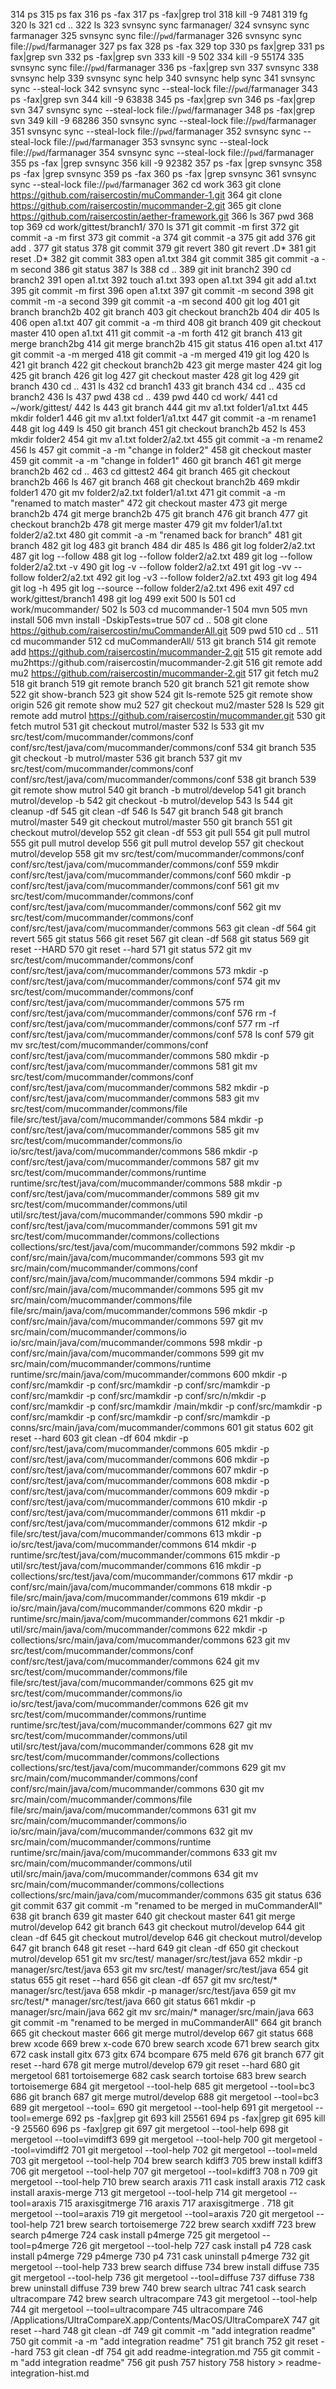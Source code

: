   314  ps
  315  ps fax
  316  ps -fax
  317  ps -fax|grep trol
  318  kill -9 7481
  319  fg
  320  ls
  321  cd ..
  322  ls
  323  svnsync sync farmanager/
  324  svnsync sync farmanager
  325  svnsync sync file://`pwd`/farmanager
  326  svnsync sync file://`pwd`/farmanager
  327  ps fax
  328  ps -fax
  329  top
  330  ps fax|grep
  331  ps fax|grep svn
  332  ps -fax|grep svn
  333  kill -9 502
  334  kill -9 55174
  335  svnsync sync file://`pwd`/farmanager
  336  ps -fax|grep svn
  337  svnsync
  338  svnsync help
  339  svnsync sync help
  340  svnsync help sync
  341  svnsync sync --steal-lock
  342  svnsync sync --steal-lock file://`pwd`/farmanager
  343  ps -fax|grep svn
  344  kill -9 63838
  345  ps -fax|grep svn
  346  ps -fax|grep svn
  347  svnsync sync --steal-lock file://`pwd`/farmanager
  348  ps -fax|grep svn
  349  kill -9 68286
  350  svnsync sync --steal-lock file://`pwd`/farmanager
  351  svnsync sync --steal-lock file://`pwd`/farmanager
  352  svnsync sync --steal-lock file://`pwd`/farmanager
  353  svnsync sync --steal-lock file://`pwd`/farmanager
  354  svnsync sync --steal-lock file://`pwd`/farmanager
  355  ps -fax |grep svnsync
  356  kill -9 92382
  357  ps -fax |grep svnsync
  358  ps -fax |grep svnsync
  359  ps -fax
  360  ps -fax |grep svnsync
  361  svnsync sync --steal-lock file://`pwd`/farmanager
  362  cd work
  363  git clone https://github.com/raisercostin/muCommander-1.git
  364  git clone https://github.com/raisercostin/mucommander-2.git
  365  git clone https://github.com/raisercostin/aether-framework.git
  366  ls
  367  pwd
  368  top
  369  cd work/gittest/branch1/
  370  ls
  371  git commit -m first
  372  git commit -a -m first
  373  git commit -a
  374  git commit -a
  375  git add
  376  git add .
  377  git status
  378  git commit
  379  git revert
  380  git revert .D*
  381  git reset .D*
  382  git commit 
  383  open a1.txt 
  384  git commit 
  385  git commit -a -m second
  386  git status
  387  ls
  388  cd ..
  389  git init branch2
  390  cd branch2
  391  open a1.txt
  392  touch a1.txt
  393  open a1.txt
  394  git add a1.txt 
  395  git commit -m first
  396  open a1.txt
  397  git commit -m second
  398  git commit -m -a second
  399  git commit -a -m  second
  400  git log
  401  git branch branch2b
  402  git branch
  403  git checkout branch2b
  404  dir
  405  ls
  406  open a1.txt 
  407  git commit -a -m  third
  408  git branch 
  409  git checkout master
  410  open a1.txt 
  411  git commit -a -m  forth
  412  git branch
  413  git merge branch2bg
  414  git merge branch2b
  415  git status
  416  open a1.txt 
  417  git commit -a -m  merged
  418  git commit -a -m  merged
  419  git log
  420  ls
  421  git branch
  422  git checkout branch2b
  423  git merge master
  424  git log
  425  git branch
  426  git log
  427  git checkout master
  428  git log
  429  git branch
  430  cd ..
  431  ls
  432  cd branch1
  433  git branch
  434  cd ..
  435  cd branch2
  436  ls
  437  pwd
  438  cd ..
  439  pwd
  440  cd work/
  441  cd ~/work/gittest/
  442  ls
  443  git branch
  444  git mv a1.txt folder1/a1.txt
  445  mkdir folder1
  446  git mv a1.txt folder1/a1.txt
  447  git commit -a -m rename1
  448  git log
  449  ls
  450  git branch
  451  git checkout branch2b
  452  ls
  453  mkdir folder2
  454  git mv a1.txt folder2/a2.txt
  455  git commit -a -m rename2
  456  ls
  457  git commit -a -m "change in folder2"
  458  git checkout master
  459  git commit -a -m "change in folder1"
  460  git branch
  461  git merge branch2b
  462  cd ..
  463  cd gittest2
  464  git branch
  465  git checkout branch2b
  466  ls
  467  git branch
  468  git checkout branch2b
  469  mkdir folder1
  470  git mv folder2/a2.txt folder1/a1.txt
  471  git commit -a -m "renamed to match master"
  472  git checkout master
  473  git merge branch2b
  474  git merge branch2b
  475  git branch
  476  git branch
  477  git checkout branch2b
  478  git merge master
  479  git mv folder1/a1.txt folder2/a2.txt
  480  git commit -a -m "renamed back for branch"
  481  git branch
  482  git log
  483  git branch
  484  dir
  485  ls
  486  git log folder2/a2.txt 
  487  git log --follow
  488  git log --follow folder2/a2.txt
  489  git log --follow folder2/a2.txt -v
  490  git log -v --follow folder2/a2.txt
  491  git log -vv --follow folder2/a2.txt
  492  git log -v3 --follow folder2/a2.txt
  493  git log
  494  git log -h
  495  git log --source --follow folder2/a2.txt
  496  exit
  497  cd work/gittest/branch1
  498  git log
  499  exit
  500  ls
  501  cd work/mucommander/
  502  ls
  503  cd mucommander-1
  504  mvn 
  505  mvn install
  506  mvn install -DskipTests=true
  507  cd ..
  508  git clone https://github.com/raisercostin/muCommanderAll.git
  509  pwd
  510  cd ..
  511  cd mucommander
  512  cd muCommanderAll/
  513  git branch
  514  git remote add https://github.com/raisercostin/mucommander-2.git
  515  git remote add mu2https://github.com/raisercostin/mucommander-2.git
  516  git remote add mu2 https://github.com/raisercostin/mucommander-2.git
  517  git fetch mu2
  518  git branch
  519  git remote branch
  520  git branch 
  521  git remote show
  522  git show-branch
  523  git show
  524  git ls-remote
  525  git remote show origin
  526  git remote show mu2
  527  git checkout mu2/master
  528  ls
  529  git remote add mutrol https://github.com/raisercostin/mucommander.git
  530  git fetch mutrol
  531  git checkout mutrol/master
  532  ls
  533  git mv src/test/com/mucommander/commons/conf          conf/src/test/java/com/mucommander/commons/conf
  534  git branch
  535  git checkout -b mutrol/master
  536  git branch
  537  git mv src/test/com/mucommander/commons/conf          conf/src/test/java/com/mucommander/commons/conf
  538  git branch
  539  git remote show mutrol
  540  git branch -b mutrol/develop
  541  git branch mutrol/develop -b
  542  git checkout -b mutrol/develop
  543  ls
  544  git cleanup -df
  545  git clean -df
  546  ls
  547  git branch
  548  git branch mutrol/master
  549  git checkout  mutrol/master
  550  git branch
  551  git checkout  mutrol/develop
  552  git clean -df
  553  git pull
  554  git pull mutrol
  555  git pull mutrol develop
  556  git pull mutrol develop
  557  git checkout  mutrol/develop
  558  git mv src/test/com/mucommander/commons/conf  conf/src/test/java/com/mucommander/commons/conf
  559  mkdir conf/src/test/java/com/mucommander/commons/conf
  560  mkdir -p conf/src/test/java/com/mucommander/commons/conf
  561  git mv src/test/com/mucommander/commons/conf  conf/src/test/java/com/mucommander/commons/conf
  562  git mv src/test/com/mucommander/commons/conf  conf/src/test/java/com/mucommander/commons
  563  git clean -df
  564  git revert
  565  git status
  566  git reset 
  567  git clean -df
  568  git status
  569  git reset --HARD
  570  git reset --hard
  571  git status
  572  git mv src/test/com/mucommander/commons/conf  conf/src/test/java/com/mucommander/commons
  573  mkdir -p conf/src/test/java/com/mucommander/commons/conf
  574  git mv src/test/com/mucommander/commons/conf  conf/src/test/java/com/mucommander/commons
  575  rm  conf/src/test/java/com/mucommander/commons/conf
  576  rm -f conf/src/test/java/com/mucommander/commons/conf
  577  rm -rf conf/src/test/java/com/mucommander/commons/conf
  578  ls conf
  579  git mv src/test/com/mucommander/commons/conf  conf/src/test/java/com/mucommander/commons
  580  mkdir -p conf/src/test/java/com/mucommander/commons
  581  git mv src/test/com/mucommander/commons/conf          conf/src/test/java/com/mucommander/commons
  582  mkdir -p conf/src/test/java/com/mucommander/commons
  583  git mv src/test/com/mucommander/commons/file          file/src/test/java/com/mucommander/commons
  584  mkdir -p conf/src/test/java/com/mucommander/commons
  585  git mv src/test/com/mucommander/commons/io            io/src/test/java/com/mucommander/commons
  586  mkdir -p conf/src/test/java/com/mucommander/commons
  587  git mv src/test/com/mucommander/commons/runtime       runtime/src/test/java/com/mucommander/commons
  588  mkdir -p conf/src/test/java/com/mucommander/commons
  589  git mv src/test/com/mucommander/commons/util          util/src/test/java/com/mucommander/commons
  590  mkdir -p conf/src/test/java/com/mucommander/commons
  591  git mv src/test/com/mucommander/commons/collections   collections/src/test/java/com/mucommander/commons
  592  mkdir -p conf/src/main/java/com/mucommander/commons
  593  git mv src/main/com/mucommander/commons/conf          conf/src/main/java/com/mucommander/commons
  594  mkdir -p conf/src/main/java/com/mucommander/commons
  595  git mv src/main/com/mucommander/commons/file          file/src/main/java/com/mucommander/commons
  596  mkdir -p conf/src/main/java/com/mucommander/commons
  597  git mv src/main/com/mucommander/commons/io            io/src/main/java/com/mucommander/commons
  598  mkdir -p conf/src/main/java/com/mucommander/commons
  599  git mv src/main/com/mucommander/commons/runtime       runtime/src/main/java/com/mucommander/commons
  600  mkdir -p conf/src/mamkdir -p conf/src/mamkdir -p conf/src/mamkdir -p conf/src/mamkdir -p conf/src/mamkdir -p conf/src/n/mkdir -p conf/src/mamkdir -p conf/src/mamkdir /main/mkdir -p conf/src/mamkdir -p conf/src/mamkdir -p conf/src/mamkdir -p conf/src/mamkdir -p conns/src/main/java/com/mucommander/commons
  601  git status
  602  git reset --hard
  603  git clean -df
  604  mkdir -p conf/src/test/java/com/mucommander/commons
  605  mkdir -p conf/src/test/java/com/mucommander/commons
  606  mkdir -p conf/src/test/java/com/mucommander/commons
  607  mkdir -p conf/src/test/java/com/mucommander/commons
  608  mkdir -p conf/src/test/java/com/mucommander/commons
  609  mkdir -p conf/src/test/java/com/mucommander/commons
  610  mkdir -p conf/src/test/java/com/mucommander/commons
  611  mkdir -p conf/src/test/java/com/mucommander/commons
  612  mkdir -p file/src/test/java/com/mucommander/commons
  613  mkdir -p io/src/test/java/com/mucommander/commons
  614  mkdir -p runtime/src/test/java/com/mucommander/commons
  615  mkdir -p util/src/test/java/com/mucommander/commons
  616  mkdir -p collections/src/test/java/com/mucommander/commons
  617  mkdir -p conf/src/main/java/com/mucommander/commons
  618  mkdir -p file/src/main/java/com/mucommander/commons
  619  mkdir -p io/src/main/java/com/mucommander/commons
  620  mkdir -p runtime/src/main/java/com/mucommander/commons
  621  mkdir -p util/src/main/java/com/mucommander/commons
  622  mkdir -p collections/src/main/java/com/mucommander/commons
  623  git mv src/test/com/mucommander/commons/conf          conf/src/test/java/com/mucommander/commons
  624  git mv src/test/com/mucommander/commons/file          file/src/test/java/com/mucommander/commons
  625  git mv src/test/com/mucommander/commons/io            io/src/test/java/com/mucommander/commons
  626  git mv src/test/com/mucommander/commons/runtime       runtime/src/test/java/com/mucommander/commons
  627  git mv src/test/com/mucommander/commons/util          util/src/test/java/com/mucommander/commons
  628  git mv src/test/com/mucommander/commons/collections   collections/src/test/java/com/mucommander/commons
  629  git mv src/main/com/mucommander/commons/conf          conf/src/main/java/com/mucommander/commons
  630  git mv src/main/com/mucommander/commons/file          file/src/main/java/com/mucommander/commons
  631  git mv src/main/com/mucommander/commons/io            io/src/main/java/com/mucommander/commons
  632  git mv src/main/com/mucommander/commons/runtime       runtime/src/main/java/com/mucommander/commons
  633  git mv src/main/com/mucommander/commons/util          util/src/main/java/com/mucommander/commons
  634  git mv src/main/com/mucommander/commons/collections   collections/src/main/java/com/mucommander/commons
  635  git status
  636  git commit 
  637  git commit -m "renamed to be merged in muCommanderAll"
  638  git branch
  639  git master
  640  git checkout master
  641  git merge mutrol/develop
  642  git branch
  643  git checkout mutrol/develop
  644  git clean -df
  645  git checkout mutrol/develop
  646  git checkout mutrol/develop
  647  git branch
  648  git reset --hard 
  649  git clean -df
  650  git checkout mutrol/develop
  651  git mv src/test/                                      manager/src/test/java
  652  mkdir -p manager/src/test/java
  653  git mv src/test/                                      manager/src/test/java
  654  git status
  655  git reset --hard 
  656  git clean -df
  657  git mv src/test/*                                      manager/src/test/java
  658  mkdir -p manager/src/test/java
  659  git mv src/test/*                                      manager/src/test/java
  660  git status
  661  mkdir -p manager/src/main/java
  662  git mv src/main/*                                     manager/src/main/java
  663  git commit -m "renamed to be merged in muCommanderAll"
  664  git branch
  665  git checkout master
  666  git merge mutrol/develop
  667  git status
  668  brew xcode
  669  brew x-code
  670  brew search xcode
  671  brew search gitx
  672  cask install gitx
  673  gitx
  674  bcompare
  675  meld
  676  git branch
  677  git reset --hard
  678  git merge mutrol/develop
  679  git reset --hard
  680  git mergetool
  681  tortoisemerge
  682  cask search tortoise
  683  brew search tortoisemerge
  684  git mergetool --tool-help
  685  git mergetool --tool=bc3
  686  git branch
  687  git merge mutrol/develop
  688  git mergetool --tool=bc3
  689  git mergetool --tool=
  690  git mergetool --tool-help
  691  git mergetool --tool=emerge
  692  ps -fax|grep git
  693  kill 25561
  694  ps -fax|grep git
  695  kill -9 25560
  696  ps -fax|grep git
  697  git mergetool --tool-help
  698  git mergetool --tool=vimdiff3
  699  git mergetool --tool-help
  700  git mergetool --tool=vimdiff2
  701  git mergetool --tool-help
  702  git mergetool --tool=meld
  703  git mergetool --tool-help
  704  brew search kdiff3
  705  brew install kdiff3
  706  git mergetool --tool-help
  707  git mergetool --tool=kdiff3
  708  n
  709  git mergetool --tool-help
  710  brew search araxis
  711  cask install araxis
  712  cask install araxis-merge
  713  git mergetool --tool-help
  714  git mergetool --tool=araxis
  715  araxisgitmerge 
  716  araxis
  717  araxisgitmerge .
  718  git mergetool --tool=araxis
  719  git mergetool --tool=araxis
  720  git mergetool --tool-help
  721  brew search tortoisemerge
  722  brew search xxdiff
  723  brew search p4merge
  724  cask install p4merge
  725  git mergetool --tool=p4merge
  726  git mergetool --tool-help
  727  cask install p4
  728  cask install p4merge
  729  p4merge
  730  p4
  731  cask uninstall p4merge
  732  git mergetool --tool-help
  733  brew search diffuse
  734  brew install diffuse
  735  git mergetool --tool-help
  736  git mergetool --tool=diffuse
  737  diffuse
  738  brew uninstall diffuse
  739  brew
  740  brew search ultrac
  741  cask search ultracompare
  742  brew search ultracompare
  743  git mergetool --tool-help
  744  git mergetool --tool=ultracompare
  745  ultracompare
  746  /Applications/UltraCompareX.app/Contents/MacOS/UltraCompareX 
  747  git reset --hard
  748  git clean -df
  749  git commit -m "add integration readme"
  750  git commit -a -m "add integration readme"
  751  git branch
  752  git reset --hard
  753  git clean -df
  754  git add readme-integration.md 
  755  git commit -m "add integration readme"
  756  git push
  757  history
  758  history > readme-integration-hist.md
